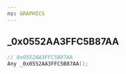 ```yaml
---
ns: GRAPHICS
---
```

## _0x0552AA3FFC5B87AA

```c
// 0x0552AA3FFC5B87AA
Any _0x0552AA3FFC5B87AA();
```

